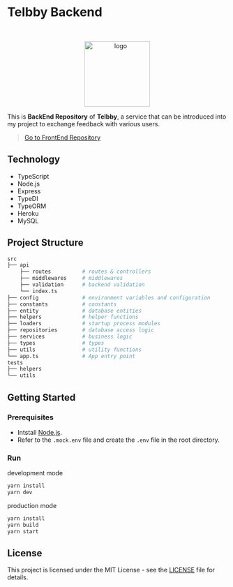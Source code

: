# Telbby Backend

<br />
<p align="center">
  <img src="https://user-images.githubusercontent.com/22045163/141472494-00de9d64-1f05-4b1c-bb29-3f688368136c.png" alt="logo" width="150px" />
</p>

This is **BackEnd Repository** of **Telbby**, a service that can be introduced into my project to exchange feedback with various users.

> [Go to FrontEnd Repository](https://github.com/telbby/telbby-frontend)

## Technology

- TypeScript
- Node.js
- Express
- TypeDI
- TypeORM
- Heroku
- MySQL

## Project Structure

```bash
src
├── api
    ├── routes          # routes & controllers
    ├── middlewares     # middlewares
    ├── validation      # backend validation
    └── index.ts
├── config              # environment variables and configuration
├── constants           # constants
├── entity              # database entities
├── helpers             # helper functions
├── loaders             # startup process modules
├── repositories        # database access logic
├── services            # business logic
├── types               # types
├── utils               # utility functions
└── app.ts              # App entry point
tests
├── helpers
└── utils
```

## Getting Started

### Prerequisites

- Intstall [Node.js](https://nodejs.org/).
- Refer to the `.mock.env` file and create the `.env` file in the root directory. 

### Run

development mode

```bash
yarn install
yarn dev
```

production mode

```bash
yarn install
yarn build
yarn start
```

## License

This project is licensed under the MIT License - see the [LICENSE](./LICENSE) file for details.
